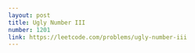 ```yaml
---
layout: post
title: Ugly Number III
number: 1201
link: https://leetcode.com/problems/ugly-number-iii
---
```

